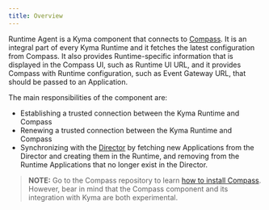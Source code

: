 ```yaml
---
title: Overview
---
```


Runtime Agent is a Kyma component that connects to [Compass](https://github.com/kyma-incubator/compass). It is an integral part of every Kyma Runtime and it fetches the latest configuration from Compass. It also provides Runtime-specific information that is displayed in the Compass UI, such as Runtime UI URL, and it provides Compass with Runtime configuration, such as Event Gateway URL, that should be passed to an Application.

The main responsibilities of the component are:
- Establishing a trusted connection between the Kyma Runtime and Compass
- Renewing a trusted connection between the Kyma Runtime and Compass
- Synchronizing with the [Director](https://github.com/kyma-incubator/compass/blob/master/docs/compass/02-01-components.md#director) by fetching new Applications from the Director and creating them in the Runtime, and removing from the Runtime Applications that no longer exist in the Director.

>**NOTE:** Go to the Compass repository to learn [how to install Compass](https://github.com/kyma-incubator/compass/blob/master/docs/compass/04-01-installation.md). However, bear in mind that the Compass component and its integration with Kyma are both experimental. 
